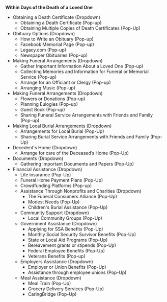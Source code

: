 **Within Days of the Death of a Loved One**

* Obtaining a Death Certificate (Dropdown)
  * Obtaining a Death Certificate (Pop-up)  
  * Obtaining Multiple Copies of Death Certificates (Pop-Up) 
* Obituary Options (Dropdown)
  * How to Write an Obituary (Pop-up)  
  * Facebook Memorial Page (Pop-up)  
  * Legacy.com (Pop-up)  
  * Newspaper Obituaries (Pop-up)  
* Making Funeral Arrangements (Dropdown)
  * Gather Important Information About a Loved One (Pop-up)  
  * Collecting Memories and Information for Funeral or Memorial Service (Pop-up)  
  * Arrange for an Officiant or Clergy (Pop-up)  
  * Arranging Music (Pop-up)  
* Making Funeral Arrangements (Dropdown)
  * Flowers or Donations (Pop-up)  
  * Planning Eulogies (Pop-up)  
  * Guest Book (Pop-up)  
  * Sharing Funeral Service Arrangements with Friends and Family (Pop-up)  
* Making Local Burial Arrangements (Dropdown)
  * Arrangements for Local Burial (Pop-Up) 
  * Sharing Burial Service Arrangements with Friends and Family (Pop-Up) 
* Decedent's Home (Dropdown)
  * Arrange for care of the Deceased’s Home (Pop-Up)  
* Documents (Dropdown)
  * Gathering Important Documents and Papers (Pop-Up)  
* Financial Assistance (Dropdown)
  * Life insurance (Pop-Up)  
  * Funeral Home Payment Plans (Pop-Up)  
  * Crowdfunding Platforms (Pop-up)  
  * Assistance Through Nonprofits and Charities (Dropdown) 
    * The Funeral Consumers Alliance (Pop-Up)  
    * Modest Needs (Pop-Up)  
    * Children's Burial Assistance (Pop-Up)  
  * Community Support (Dropdown)
    * Local Community Groups (Pop-Up)  
  * Government Assistance (Dropdown) 
    * Applying for SSA Benefits (Pop-Up)  
    * Monthly Social Security Survivor Benefits (Pop-Up)  
    * State or Local Aid Programs (Pop-Up)  
    * Bereavement grants or stipends (Pop-Up)  
    * Federal Employee Benefits (Pop-Up)  
    * Veterans Benefits (Pop-up)  
  * Employers Assistance (Dropdown) 
    * Employer or Union Benefits (Pop-Up)  
    * Assistance through employee unions (Pop-Up)  
  * Meal Assistance (Dropdown)
    * Meal Train (Pop-Up)  
    * Grocery Delivery Services (Pop-Up)  
    * CaringBridge (Pop-Up)

